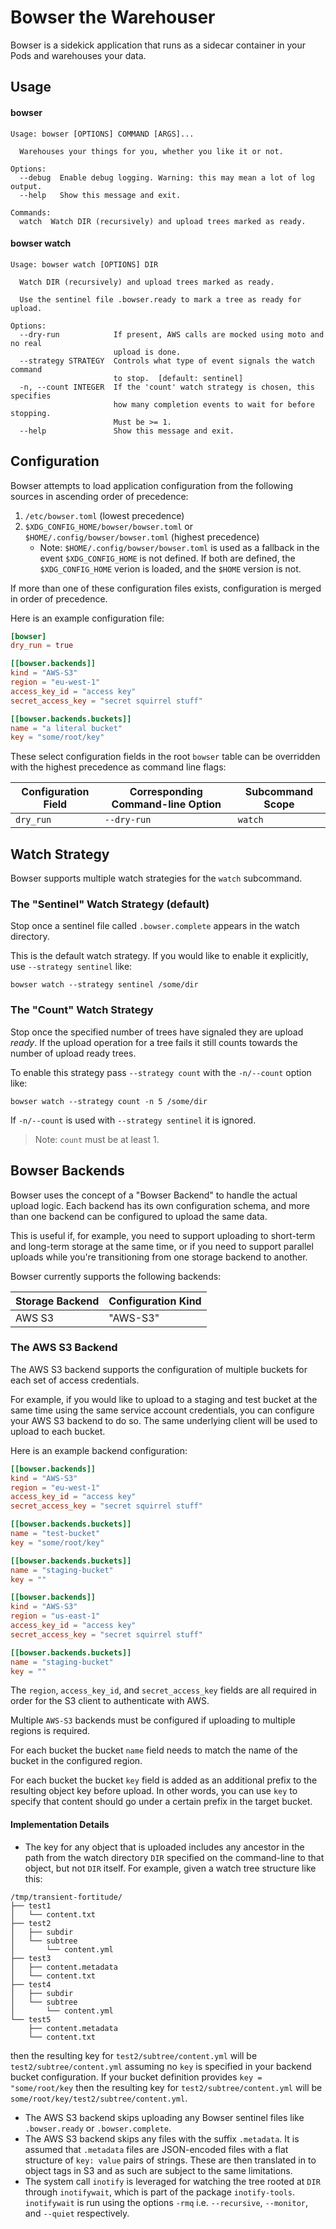 # Bowser the Warehouser

Bowser is a sidekick application that runs as a sidecar container in your Pods and warehouses
your data.

## Usage

#### bowser

```text
Usage: bowser [OPTIONS] COMMAND [ARGS]...

  Warehouses your things for you, whether you like it or not.

Options:
  --debug  Enable debug logging. Warning: this may mean a lot of log output.
  --help   Show this message and exit.

Commands:
  watch  Watch DIR (recursively) and upload trees marked as ready.
```

#### bowser watch

```text
Usage: bowser watch [OPTIONS] DIR

  Watch DIR (recursively) and upload trees marked as ready.

  Use the sentinel file .bowser.ready to mark a tree as ready for upload.

Options:
  --dry-run            If present, AWS calls are mocked using moto and no real
                       upload is done.
  --strategy STRATEGY  Controls what type of event signals the watch command
                       to stop.  [default: sentinel]
  -n, --count INTEGER  If the 'count' watch strategy is chosen, this specifies
                       how many completion events to wait for before stopping.
                       Must be >= 1.
  --help               Show this message and exit.
```

## Configuration

Bowser attempts to load application configuration from the following sources in ascending order
of precedence:

1. `/etc/bowser.toml` (lowest precedence)
2. `$XDG_CONFIG_HOME/bowser/bowser.toml` or `$HOME/.config/bowser/bowser.toml` (highest precedence)
    * Note: `$HOME/.config/bowser/bowser.toml` is used as a fallback in the event
      `$XDG_CONFIG_HOME` is not defined. If both are defined, the `$XDG_CONFIG_HOME` verion is
      loaded, and the `$HOME` version is not.

If more than one of these configuration files exists, configuration is merged in order of
precedence.

Here is an example configuration file:

```toml
[bowser]
dry_run = true

[[bowser.backends]]
kind = "AWS-S3"
region = "eu-west-1"
access_key_id = "access key"
secret_access_key = "secret squirrel stuff"

[[bowser.backends.buckets]]
name = "a literal bucket"
key = "some/root/key"
```

These select configuration fields in the root `bowser` table can be overridden with the highest
precedence as command line flags:

| Configuration Field | Corresponding Command-line Option | Subcommand Scope |
|---------------------|-----------------------------------|------------------|
| `dry_run`           | `--dry-run`                       | `watch`          |

## Watch Strategy

Bowser supports multiple watch strategies for the `watch` subcommand.

### The "Sentinel" Watch Strategy (default)

Stop once a sentinel file called `.bowser.complete` appears in the watch directory.

This is the default watch strategy. If you would like to enable it explicitly, use `--strategy
sentinel` like:

```shell
bowser watch --strategy sentinel /some/dir
```

### The "Count" Watch Strategy

Stop once the specified number of trees have signaled they are upload _ready_. If the upload
operation for a tree fails it still counts towards the number of upload ready trees.

To enable this strategy pass `--strategy count` with the `-n/--count` option like:

```shell
bowser watch --strategy count -n 5 /some/dir
```

If `-n/--count` is used with `--strategy sentinel` it is ignored.

> Note: `count` must be at least 1.

## Bowser Backends

Bowser uses the concept of a "Bowser Backend" to handle the actual upload logic. Each backend
has its own configuration schema, and more than one backend can be configured to upload the same
data.

This is useful if, for example, you need to support uploading to short-term and long-term
storage at the same time, or if you need to support parallel uploads while you're transitioning
from one storage backend to another.

Bowser currently supports the following backends:

| Storage Backend | Configuration Kind | 
|-----------------|--------------------|
| AWS S3          | "AWS-S3"           |

### The AWS S3 Backend

The AWS S3 backend supports the configuration of multiple buckets for each set of access
credentials.

For example, if you would like to upload to a staging and test bucket at the same time using the
same service account credentials, you can configure your AWS S3 backend to do so. The same
underlying client will be used to upload to each bucket.

Here is an example backend configuration:

```toml
[[bowser.backends]]
kind = "AWS-S3"
region = "eu-west-1"
access_key_id = "access key"
secret_access_key = "secret squirrel stuff"

[[bowser.backends.buckets]]
name = "test-bucket"
key = "some/root/key"

[[bowser.backends.buckets]]
name = "staging-bucket"
key = ""

[[bowser.backends]]
kind = "AWS-S3"
region = "us-east-1"
access_key_id = "access key"
secret_access_key = "secret squirrel stuff"

[[bowser.backends.buckets]]
name = "staging-bucket"
key = ""
```

The `region`, `access_key_id`, and `secret_access_key` fields are all required in order for the
S3 client to authenticate with AWS.

Multiple `AWS-S3` backends must be configured if uploading to multiple regions is required.

For each bucket the bucket `name` field needs to match the name of the bucket in the configured
region.

For each bucket the bucket `key` field is added as an additional prefix to the resulting
object key before upload. In other words, you can use `key` to specify that content should go
under a certain prefix in the target bucket.

#### Implementation Details

* The key for any object that is uploaded includes any ancestor in the path from the watch
  directory `DIR` specified on the command-line to that object, but not `DIR` itself. For
  example, given a watch tree structure like this:

```text
/tmp/transient-fortitude/
├── test1
│   └── content.txt
├── test2
│   ├── subdir
│   └── subtree
│       └── content.yml
├── test3
│   ├── content.metadata
│   └── content.txt
├── test4
│   ├── subdir
│   └── subtree
│       └── content.yml
└── test5
    ├── content.metadata
    └── content.txt
```

then the resulting key for `test2/subtree/content.yml` will be `test2/subtree/content.yml` 
assuming no `key` is specified in your backend bucket configuration. If your bucket definition 
provides `key = "some/root/key` then the resulting key for `test2/subtree/content.yml` will be 
`some/root/key/test2/subtree/content.yml`.

* The AWS S3 backend skips uploading any Bowser sentinel files like `.bowser.ready` or
  `.bowser.complete`.
* The AWS S3 backend skips any files with the suffix `.metadata`. It is assumed that `.metadata`
  files are JSON-encoded files with a flat structure of `key: value` pairs of strings. These are
  then translated in to object tags in S3 and as such are subject to the same limitations.
* The system call `inotify` is leveraged for watching the tree rooted at `DIR` through 
  `inotifywait`, which is part of the package `inotify-tools`. `inotifywait` is run using the 
  options `-rmq` i.e. `--recursive`, `--monitor`, and `--quiet` respectively.


